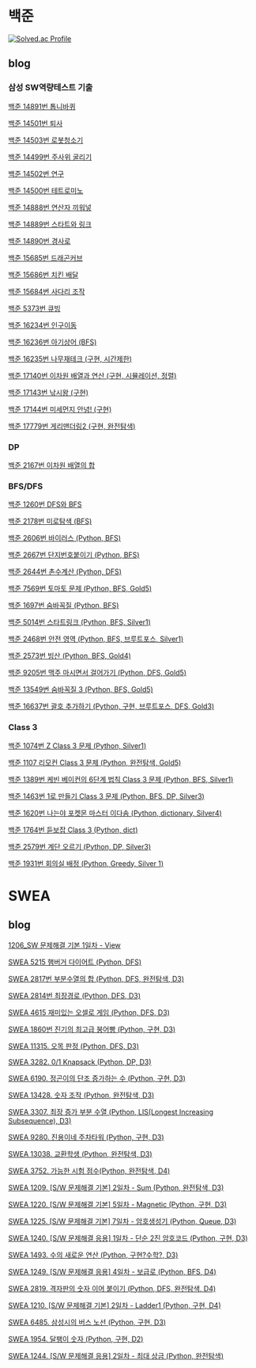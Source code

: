 # 백준

[![Solved.ac Profile](http://mazassumnida.wtf/api/v2/generate_badge?boj=sjyk2002)](https://solved.ac/sjyk2002/)

## blog
### 삼성 SW역량테스트 기출
[백준 14891번 톱니바퀴](https://velog.io/@seungjae/%EB%B0%B1%EC%A4%80-14891-%ED%86%B1%EB%8B%88%EB%B0%94%ED%80%B4-%EC%82%BC%EC%84%B1-SW%EC%97%AD%EB%9F%89%ED%85%8C%EC%8A%A4%ED%8A%B8-Python-%EA%B5%AC%ED%98%84)

[백준 14501번 퇴사](https://velog.io/@seungjae/%EB%B0%B1%EC%A4%80-14501-%EC%82%BC%EC%84%B1SW%EC%97%AD%EB%9F%89%ED%85%8C%EC%8A%A4%ED%8A%B8-%EA%B8%B0%EC%B6%9C%EB%AC%B8%EC%A0%9C-DP-Python)

[백준 14503번 로봇청소기](https://velog.io/@seungjae/%EB%B0%B1%EC%A4%80-14503-%EB%A1%9C%EB%B4%87%EC%B2%AD%EC%86%8C%EA%B8%B0-%EC%82%BC%EC%84%B1SW%EA%B8%B0%EC%B6%9C-Python)

[백준 14499번 주사위 굴리기](https://velog.io/@seungjae/%EB%B0%B1%EC%A4%80-14499-%EC%A3%BC%EC%82%AC%EC%9C%84-%EA%B5%B4%EB%A6%AC%EA%B8%B0-%EC%82%BC%EC%84%B1SW%EC%97%AD%EB%9F%89%ED%85%8C%EC%8A%A4%ED%8A%B8-Python)

[백준 14502번 연구](https://velog.io/@seungjae/%EB%B0%B1%EC%A4%80-14502-%EC%82%BC%EC%84%B1SW%EC%97%AD%EB%9F%89%ED%85%8C%EC%8A%A4%ED%8A%B8-%EA%B8%B0%EC%B6%9C-BFS-Python)

[백준 14500번 테트로미노](https://velog.io/@seungjae/14500-%ED%85%8C%ED%8A%B8%EB%A1%9C%EB%AF%B8%EB%85%B8-%EB%B0%B1%EC%A4%80-%EC%82%BC%EC%84%B1-SW%EC%97%AD%EB%9F%89%ED%85%8C%EC%8A%A4%ED%8A%B8-%EA%B5%AC%ED%98%84-%EC%99%84%EC%A0%84%ED%83%90%EC%83%89-Python)

[백준 14888번 연산자 끼워넣](https://velog.io/@seungjae/%EB%B0%B1%EC%A4%80-14888-%EC%97%B0%EC%82%B0%EC%9E%90-%EB%81%BC%EC%9B%8C%EB%84%A3%EA%B8%B0-%EC%82%BC%EC%84%B1-SW%EC%97%AD%EB%9F%89%ED%85%8C%EC%8A%A4%ED%8A%B8-Python-%EC%99%84%EC%A0%84%ED%83%90%EC%83%89-%EC%88%9C%EC%97%B4)

[백준 14889번 스타트와 링크](https://velog.io/@seungjae/%EB%B0%B1%EC%A4%80-14889%EB%B2%88-%EC%8A%A4%ED%83%80%ED%8A%B8%EC%99%80-%EB%A7%81%ED%81%AC-%EC%82%BC%EC%84%B1-SW%EC%97%AD%EB%9F%89%ED%85%8C%EC%8A%A4%ED%8A%B8-Python)

[백준 14890번 경사로](https://velog.io/@seungjae/%EB%B0%B1%EC%A4%80-14890-%EA%B2%BD%EC%82%AC%EB%A1%9C-%EC%82%BC%EC%84%B1-SW%EC%97%AD%EB%9F%89%ED%85%8C%EC%8A%A4%ED%8A%B8-Python)

[백준 15685번 드래곤커브](https://velog.io/@seungjae/%EB%B0%B1%EC%A4%80-15685%EB%B2%88-%EB%93%9C%EB%9E%98%EA%B3%A4%EC%BB%A4%EB%B8%8C-%EC%82%BC%EC%84%B1SW%EC%97%AD%EB%9F%89%ED%85%8C%EC%8A%A4%ED%8A%B8-Python)

[백준 15686번 치킨 배달](https://velog.io/@seungjae/%EB%B0%B1%EC%A4%80-15686%EB%B2%88-%EC%B9%98%ED%82%A8-%EB%B0%B0%EB%8B%AC-%EC%82%BC%EC%84%B1-SW%EC%97%AD%EB%9F%89%ED%85%8C%EC%8A%A4%ED%8A%B8-Python)

[백준 15684번 사다리 조작](https://velog.io/@seungjae/%EB%B0%B1%EC%A4%80-15684%EB%B2%88-%EC%82%AC%EB%8B%A4%EB%A6%AC-%EC%A1%B0%EC%9E%91-%EC%82%BC%EC%84%B1-SW%EC%97%AD%EB%9F%89%ED%85%8C%EC%8A%A4%ED%8A%B8-Python)

[백준 5373번 큐빙](https://velog.io/@seungjae/%EB%B0%B1%EC%A4%80-5373%EB%B2%88-%ED%81%90%EB%B9%99-%EC%82%BC%EC%84%B1-SW%EC%97%AD%EB%9F%89%ED%85%8C%EC%8A%A4%ED%8A%B8-Python)

[백준 16234번 인구이동](https://velog.io/@seungjae/%EB%B0%B1%EC%A4%80-16234%EB%B2%88-%EC%9D%B8%EA%B5%AC-%EC%9D%B4%EB%8F%99-%EC%82%BC%EC%84%B1SW%EC%97%AD%EB%9F%89%ED%85%8C%EC%8A%A4%ED%8A%B8-Python)

[백준 16236번 아기상어 (BFS)](https://velog.io/@seungjae/%EB%B0%B1%EC%A4%80-16236%EB%B2%88-%EC%95%84%EA%B8%B0-%EC%83%81%EC%96%B4-%EC%82%BC%EC%84%B1-SW%EC%97%AD%EB%9F%89%ED%85%8C%EC%8A%A4%ED%8A%B8-Python-BFS)

[백준 16235번 나무재테크 (구현, 시간제한)](https://velog.io/@seungjae/%EB%B0%B1%EC%A4%80-16235%EB%B2%88-%EB%82%98%EB%AC%B4-%EC%9E%AC%ED%85%8C%ED%81%AC-%EC%82%BC%EC%84%B1-SW%EC%97%AD%EB%9F%89%ED%85%8C%EC%8A%A4%ED%8A%B8-Python)

[백준 17140번 이차원 배열과 연산 (구현, 시뮬레이션, 정렬)](https://velog.io/@seungjae/%EB%B0%B1%EC%A4%80-17140%EB%B2%88-%EC%9D%B4%EC%B0%A8%EC%9B%90-%EB%B0%B0%EC%97%B4%EA%B3%BC-%EC%97%B0%EC%82%B0-%EC%82%BC%EC%84%B1-SW%EC%97%AD%EB%9F%89%ED%85%8C%EC%8A%A4%ED%8A%B8-Python-%EC%A0%95%EB%A0%AC)

[백준 17143번 낚시왕 (구현)](https://velog.io/@seungjae/%EB%B0%B1%EC%A4%80-17143%EB%B2%88-%EB%82%9A%EC%8B%9C%EC%99%95-%EC%82%BC%EC%84%B1-SW%EC%97%AD%EB%9F%89%ED%85%8C%EC%8A%A4%ED%8A%B8-Python-%EA%B5%AC%ED%98%84)

[백준 17144번 미세먼지 안녕! (구현)](https://velog.io/@seungjae/%EB%B0%B1%EC%A4%80-17144%EB%B2%88-%EB%AF%B8%EC%84%B8%EB%A8%BC%EC%A7%80-%EC%95%88%EB%85%95-%EC%82%BC%EC%84%B1-SW%EC%97%AD%EB%9F%89%ED%85%8C%EC%8A%A4%ED%8A%B8-Python)

[백준 17779번 게리맨더링2 (구현, 완전탐색)](https://velog.io/@seungjae/%EB%B0%B1%EC%A4%80-17779%EB%B2%88-%EA%B2%8C%EB%A6%AC%EB%A7%A8%EB%8D%94%EB%A7%812-%EC%82%BC%EC%84%B1-SW%EC%97%AD%EB%9F%89%ED%85%8C%EC%8A%A4%ED%8A%B8-Python-%EA%B5%AC%ED%98%84-%EC%99%84%EC%A0%84%ED%83%90%EC%83%89)

### DP
[백준 2167번 이차원 배열의 합](https://velog.io/@seungjae/%EB%B0%B1%EC%A4%80-2167%EB%B2%88-2%EC%B0%A8%EC%9B%90-%EB%B0%B0%EC%97%B4%EC%9D%98-%ED%95%A9-Python-DP)

### BFS/DFS
[백준 1260번 DFS와 BFS](https://velog.io/@seungjae/%EB%B0%B1%EC%A4%80-1260%EB%B2%88-DFS%EC%99%80-BFS-Python-DFS-BFS)

[백준 2178번 미로탐색 (BFS)](https://velog.io/@seungjae/%EB%B0%B1%EC%A4%80-2178%EB%B2%88-%EB%AF%B8%EB%A1%9C%ED%83%90%EC%83%89-Python-BFS)

[백준 2606번 바이러스 (Python, BFS)](https://velog.io/@seungjae/%EB%B0%B1%EC%A4%80-2606%EB%B2%88-%EB%B0%94%EC%9D%B4%EB%9F%AC%EC%8A%A4-Python-BFS)

[백준 2667번 단지번호붙이기 (Python, BFS)](https://velog.io/@seungjae/%EB%B0%B1%EC%A4%80-2667%EB%B2%88-%EB%8B%A8%EC%A7%80%EB%B2%88%ED%98%B8%EB%B6%99%EC%9D%B4%EA%B8%B0-Python-BFS)

[백준 2644번 촌수계산 (Python, DFS)](https://velog.io/@seungjae/%EB%B0%B1%EC%A4%80-2644%EB%B2%88-%EC%B4%8C%EC%88%98%EA%B3%84%EC%82%B0-Python-DFS)

[백준 7569번 토마토 문제 (Python, BFS, Gold5)](https://velog.io/@seungjae/%EB%B0%B1%EC%A4%80-7569%EB%B2%88-%ED%86%A0%EB%A7%88%ED%86%A0-%EB%AC%B8%EC%A0%9C-Python-BFS-Gold5)

[백준 1697번 숨바꼭질 (Python, BFS)](https://velog.io/@seungjae/%EB%B0%B1%EC%A4%80-1697%EB%B2%88-%EC%88%A8%EB%B0%94%EA%BC%AD%EC%A7%88-Python-BFS)

[백준 5014번 스타트링크 (Python, BFS, Silver1)](https://velog.io/@seungjae/%EB%B0%B1%EC%A4%80-5014%EB%B2%88-%EC%8A%A4%ED%83%80%ED%8A%B8%EB%A7%81%ED%81%AC-Python-BFS-Silver1)

[백준 2468번 안전 영역 (Python, BFS, 브루트포스, Silver1)](https://velog.io/@seungjae/%EB%B0%B1%EC%A4%80-2468%EB%B2%88-%EC%95%88%EC%A0%84-%EC%98%81%EC%97%AD-Python-BFS-%EB%B8%8C%EB%A3%A8%ED%8A%B8%ED%8F%AC%EC%8A%A4-Silver1)

[백준 2573번 빙산 (Python, BFS, Gold4)](https://velog.io/@seungjae/%EB%B0%B1%EC%A4%80-2573%EB%B2%88-%EB%B9%99%EC%82%B0-Python-BFS)

[백준 9205번 맥주 마시면서 걸어가기 (Python, DFS, Gold5)](https://velog.io/@seungjae/%EB%B0%B1%EC%A4%80-9205%EB%B2%88-%EB%A7%A5%EC%A3%BC-%EB%A7%88%EC%8B%9C%EB%A9%B4%EC%84%9C-%EA%B1%B8%EC%96%B4%EA%B0%80%EA%B8%B0-Python-DFS-Gold5)

[백준 13549번 숨바꼭질 3 (Python, BFS, Gold5)](https://velog.io/@seungjae/%EB%B0%B1%EC%A4%80-13549%EB%B2%88-%EC%88%A8%EB%B0%94%EA%BC%AD%EC%A7%88-3-Python-BFS)

[백준 16637번 괄호 추가하기 (Python, 구현, 브루트포스, DFS, Gold3)](https://velog.io/@seungjae/%EB%B0%B1%EC%A4%80-16637%EB%B2%88-%EA%B4%84%ED%98%B8-%EC%B6%94%EA%B0%80%ED%95%98%EA%B8%B0-Python-%EA%B5%AC%ED%98%84-%EB%B8%8C%EB%A3%A8%ED%8A%B8%ED%8F%AC%EC%8A%A4-DFS)

### Class 3
[백준 1074번 Z Class 3 문제 (Python, Silver1)](https://velog.io/@seungjae/%EB%B0%B1%EC%A4%80-1074%EB%B2%88-Z-Class-3%EB%AC%B8%EC%A0%9C-Python-Silver1)

[백준 1107 리모컨 Class 3 문제 (Python, 완전탐색, Gold5)](https://velog.io/@seungjae/%EB%B0%B1%EC%A4%80-1107-%EB%A6%AC%EB%AA%A8%EC%BB%A8-Class-3-Python-%EC%99%84%EC%A0%84%ED%83%90%EC%83%89-Gold5)

[백준 1389번 케빈 베이컨의 6단계 법칙 Class 3 문제 (Python, BFS, Silver1)](https://velog.io/@seungjae/%EB%B0%B1%EC%A4%80-1389%EB%B2%88-%EC%BC%80%EB%B9%88-%EB%B2%A0%EC%9D%B4%EC%BB%A8%EC%9D%98-6%EB%8B%A8%EA%B3%84-%EB%B2%95%EC%B9%99-Python-BFS-Silver1)

[백준 1463번 1로 만들기 Class 3 문제 (Python, BFS, DP, Silver3)](https://velog.io/@seungjae/%EB%B0%B1%EC%A4%80-1463%EB%B2%88-1%EB%A1%9C-%EB%A7%8C%EB%93%A4%EA%B8%B0-Class-3-%EB%AC%B8%EC%A0%9C-Python-BFS-DP-Silver3)

[백준 1620번 나는야 포켓몬 마스터 이다솜 (Python, dictionary, Silver4)](https://velog.io/@seungjae/%EB%B0%B1%EC%A4%80-1620%EB%B2%88-%EB%82%98%EB%8A%94%EC%95%BC-%ED%8F%AC%EC%BC%93%EB%AA%AC-%EB%A7%88%EC%8A%A4%ED%84%B0-%EC%9D%B4%EB%8B%A4%EC%86%9C-Python-dictionary)

[백준 1764번 듣보잡 Class 3 (Python, dict)](https://velog.io/@seungjae/%EB%B0%B1%EC%A4%80-1764%EB%B2%88-%EB%93%A3%EB%B3%B4%EC%9E%A1-Class-3-Python-dict)

[백준 2579번 계단 오르기 (Python, DP, Silver3)](https://velog.io/@seungjae/%EB%B0%B1%EC%A4%80-2579%EB%B2%88-%EA%B3%84%EB%8B%A8-%EC%98%A4%EB%A5%B4%EA%B8%B0-Python-DP)

[백준 1931번 회의실 배정 (Python, Greedy, Silver 1)](https://velog.io/@seungjae/%EB%B0%B1%EC%A4%80-1931%EB%B2%88-%ED%9A%8C%EC%9D%98%EC%8B%A4-%EB%B0%B0%EC%A0%95-Python-Greedy-Silver-1)

# SWEA
## blog

[1206_SW 문제해결 기본 1일차 - View](https://velog.io/@seungjae/SWEA-1206.-SW-%EB%AC%B8%EC%A0%9C%ED%95%B4%EA%B2%B0-%EA%B8%B0%EB%B3%B8-1%EC%9D%BC%EC%B0%A8-View-%EB%AC%B8%EC%A0%9C-%ED%92%80%EC%9D%B4-Python)

[SWEA 5215 햄버거 다이어트 (Python, DFS)](https://velog.io/@seungjae/SWEA-5215-%ED%96%84%EB%B2%84%EA%B1%B0-%EB%8B%A4%EC%9D%B4%EC%96%B4%ED%8A%B8-Python-DFS)

[SWEA 2817번 부분수열의 합 (Python, DFS, 완전탐색, D3)](https://velog.io/@seungjae/SWEA-2817%EB%B2%88-%EB%B6%80%EB%B6%84%EC%88%98%EC%97%B4%EC%9D%98-%ED%95%A9-Python-DFS-%EC%99%84%EC%A0%84%ED%83%90%EC%83%89-D3)

[SWEA 2814번 최장경로 (Python, DFS, D3)](https://velog.io/@seungjae/SWEA-2814%EB%B2%88-%EC%B5%9C%EC%9E%A5%EA%B2%BD%EB%A1%9C-Python-DFS-D3)

[SWEA 4615 재미있는 오셀로 게임 (Python, DFS, D3)](https://velog.io/@seungjae/SWEA-4615-%EC%9E%AC%EB%AF%B8%EC%9E%88%EB%8A%94-%EC%98%A4%EC%85%80%EB%A1%9C-%EA%B2%8C%EC%9E%84-Python-DFS-D3)

[SWEA 1860번 진기의 최고급 붕어빵 (Python, 구현, D3)](https://velog.io/@seungjae/SWEA-1860%EB%B2%88-%EC%A7%84%EA%B8%B0%EC%9D%98-%EC%B5%9C%EA%B3%A0%EA%B8%89-%EB%B6%95%EC%96%B4%EB%B9%B5-Python-%EA%B5%AC%ED%98%84-D3)

[SWEA 11315. 오목 판정 (Python, DFS, D3)](https://velog.io/@seungjae/SWEA-11315.-%EC%98%A4%EB%AA%A9-%ED%8C%90%EC%A0%95-Python-DFS-D3)

[SWEA 3282. 0/1 Knapsack (Python, DP, D3)](https://velog.io/@seungjae/SWEA-3282.-01-Knapsack-Python-DP-D3)

[SWEA 6190. 정곤이의 단조 증가하는 수 (Python, 구현, D3)](https://velog.io/@seungjae/SWEA-6190.-%EC%A0%95%EA%B3%A4%EC%9D%B4%EC%9D%98-%EB%8B%A8%EC%A1%B0-%EC%A6%9D%EA%B0%80%ED%95%98%EB%8A%94-%EC%88%98-Python-%EA%B5%AC%ED%98%84-D3)

[SWEA 13428. 숫자 조작 (Python, 완전탐색, D3)](https://velog.io/@seungjae/SWEA-13428.-%EC%88%AB%EC%9E%90-%EC%A1%B0%EC%9E%91-Python-%EC%99%84%EC%A0%84%ED%83%90%EC%83%89-D3)

[SWEA 3307. 최장 증가 부분 수열 (Python, LIS(Longest Increasing Subsequence), D3)](https://velog.io/@seungjae/SWEA-3307.-%EC%B5%9C%EC%9E%A5-%EC%A6%9D%EA%B0%80-%EB%B6%80%EB%B6%84-%EC%88%98%EC%97%B4-Python-LISLongest-Increasing-Subsequence-D3)

[SWEA 9280. 진용이네 주차타워 (Python, 구현, D3)](https://velog.io/@seungjae/SWEA-9280.-%EC%A7%84%EC%9A%A9%EC%9D%B4%EB%84%A4-%EC%A3%BC%EC%B0%A8%ED%83%80%EC%9B%8C-Python-%EA%B5%AC%ED%98%84-D3)

[SWEA 13038. 교환학생 (Python, 완전탐색, D3)](https://velog.io/@seungjae/SWEA-13038.-%EA%B5%90%ED%99%98%ED%95%99%EC%83%9D-Python-%EC%99%84%EC%A0%84%ED%83%90%EC%83%89-D3)

[SWEA 3752. 가능한 시험 점수(Python, 완전탐색, D4)](https://velog.io/@seungjae/SWEA-3752.-%EA%B0%80%EB%8A%A5%ED%95%9C-%EC%8B%9C%ED%97%98-%EC%A0%90%EC%88%98Python-%EC%99%84%EC%A0%84%ED%83%90%EC%83%89-D4)

[SWEA 1209. [S/W 문제해결 기본] 2일차 - Sum (Python, 완전탐색, D3)](https://velog.io/@seungjae/SWEA-1209.-SW-%EB%AC%B8%EC%A0%9C%ED%95%B4%EA%B2%B0-%EA%B8%B0%EB%B3%B8-2%EC%9D%BC%EC%B0%A8-Sum-Python-%EC%99%84%EC%A0%84%ED%83%90%EC%83%89-D3)

[SWEA 1220. [S/W 문제해결 기본] 5일차 - Magnetic (Python, 구현, D3)](https://velog.io/@seungjae/SWEA-1220.-SW-%EB%AC%B8%EC%A0%9C%ED%95%B4%EA%B2%B0-%EA%B8%B0%EB%B3%B8-5%EC%9D%BC%EC%B0%A8-Magnetic-Python-%EA%B5%AC%ED%98%84-D3)

[SWEA 1225. [S/W 문제해결 기본] 7일차 - 암호생성기 (Python, Queue, D3)](https://velog.io/@seungjae/SWEA-1225.-SW-%EB%AC%B8%EC%A0%9C%ED%95%B4%EA%B2%B0-%EA%B8%B0%EB%B3%B8-7%EC%9D%BC%EC%B0%A8-%EC%95%94%ED%98%B8%EC%83%9D%EC%84%B1%EA%B8%B0-Python-Queue-D3)

[SWEA 1240. [S/W 문제해결 응용] 1일차 - 단순 2진 암호코드 (Python, 구현, D3)](https://velog.io/@seungjae/SWEA-1240.-SW-%EB%AC%B8%EC%A0%9C%ED%95%B4%EA%B2%B0-%EC%9D%91%EC%9A%A9-1%EC%9D%BC%EC%B0%A8-%EB%8B%A8%EC%88%9C-2%EC%A7%84-%EC%95%94%ED%98%B8%EC%BD%94%EB%93%9C-Python-%EA%B5%AC%ED%98%84-D3)     

[SWEA 1493. 수의 새로운 연산 (Python, 구현?수학?, D3)](https://velog.io/@seungjae/SWEA-1493.-%EC%88%98%EC%9D%98-%EC%83%88%EB%A1%9C%EC%9A%B4-%EC%97%B0%EC%82%B0-Python-%EA%B5%AC%ED%98%84%EC%88%98%ED%95%99-D3)

[SWEA 1249. [S/W 문제해결 응용] 4일차 - 보급로 (Python, BFS, D4)](https://velog.io/@seungjae/SWEA-1249.-SW-%EB%AC%B8%EC%A0%9C%ED%95%B4%EA%B2%B0-%EC%9D%91%EC%9A%A9-4%EC%9D%BC%EC%B0%A8-%EB%B3%B4%EA%B8%89%EB%A1%9C-Python-BFS-D4)

[SWEA 2819. 격자판의 숫자 이어 붙이기 (Python, DFS, 완전탐색, D4)](https://velog.io/@seungjae/SWEA-2819.-%EA%B2%A9%EC%9E%90%ED%8C%90%EC%9D%98-%EC%88%AB%EC%9E%90-%EC%9D%B4%EC%96%B4-%EB%B6%99%EC%9D%B4%EA%B8%B0-Python-DFS-%EC%99%84%EC%A0%84%ED%83%90%EC%83%89-D4)

[SWEA 1210. [S/W 문제해결 기본] 2일차 - Ladder1 (Python, 구현, D4)](https://velog.io/@seungjae/SWEA-1210.-SW-%EB%AC%B8%EC%A0%9C%ED%95%B4%EA%B2%B0-%EA%B8%B0%EB%B3%B8-2%EC%9D%BC%EC%B0%A8-Ladder1-Python-%EA%B5%AC%ED%98%84-D4)

[SWEA 6485. 삼성시의 버스 노선 (Python, 구현, D3)](https://velog.io/@seungjae/SWEA-6485.-%EC%82%BC%EC%84%B1%EC%8B%9C%EC%9D%98-%EB%B2%84%EC%8A%A4-%EB%85%B8%EC%84%A0-Python-%EA%B5%AC%ED%98%84-D3)

[SWEA 1954. 달팽이 숫자 (Python, 구현, D2)](https://velog.io/@seungjae/SWEA-1954.-%EB%8B%AC%ED%8C%BD%EC%9D%B4-%EC%88%AB%EC%9E%90)

[SWEA 1244. [S/W 문제해결 응용] 2일차 - 최대 상금 (Python, 완전탐색)](https://velog.io/@seungjae/SWEA-1244.-SW-%EB%AC%B8%EC%A0%9C%ED%95%B4%EA%B2%B0-%EC%9D%91%EC%9A%A9-2%EC%9D%BC%EC%B0%A8-%EC%B5%9C%EB%8C%80-%EC%83%81%EA%B8%88-Python-%EC%99%84%EC%A0%84%ED%83%90%EC%83%89)
